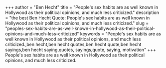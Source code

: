 +++
author = "Ben Hecht"
title = "People's sex habits are as well known in Hollywood as their political opinions, and much less criticized."
description = "the best Ben Hecht Quote: People's sex habits are as well known in Hollywood as their political opinions, and much less criticized."
slug = "peoples-sex-habits-are-as-well-known-in-hollywood-as-their-political-opinions-and-much-less-criticized"
keywords = "People's sex habits are as well known in Hollywood as their political opinions, and much less criticized.,ben hecht,ben hecht quotes,ben hecht quote,ben hecht sayings,ben hecht saying,quotes, sayings,quote, saying, motivation"
+++
People's sex habits are as well known in Hollywood as their political opinions, and much less criticized.
